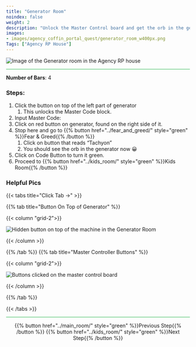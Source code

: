 ```yaml
---
title: "Generator Room"
noindex: false
weight: 2
description: "Unlock the Master Control board and get the orb in the generator."
images:
- images/agency_coffin_portal_quest/generator_room_w400px.png
Tags: ["Agency RP House"]
---
```


![Image of the Generator room in the Agency RP house](/images/agency_coffin_portal_quest/generator_room_w400px.png)

<hr style="background-color: #28b44c" size=8>

**Number of Bars**: 4

### Steps:
1. Click the button on top of the left part of generator
    1. This unlocks the Master Code block.
1. Input Master Code:
1. Click on red button on generator, found on the right side of it.
1. Stop here and go to {{% button href="../fear_and_greed/" style="green" %}}Fear & Greed{{% /button %}}
    1. Click on button that reads “Tachyon”
    1. You should see the orb in the generator now 😀
1. Click on Code Button to turn it green.
1. Proceed to {{% button href="../kids_room/" style="green" %}}Kids Room{{% /button %}}

### Helpful Pics
{{< tabs title="Click Tab ->" >}}

{{% tab title="Button On Top of Generator" %}}

{{< column "grid-2">}}

![Hidden button on top of the machine in the Generator Room](/images/agency_coffin_portal_quest/generator_room_button_ontop_of_generator.png)

{{< /column >}}

{{% /tab %}}
{{% tab title="Master Controller Buttons" %}}

{{< column "grid-2">}}

![Buttons clicked on the master control board](/images/agency_coffin_portal_quest/generator_room_master_controler_button_order.png)

{{< /column >}}

{{% /tab %}}

{{< /tabs >}}

<hr style="background-color: #28b44c" size=8>

<div align="center">{{% button href="../main_room/" style="green" %}}Previous Step{{% /button %}} {{% button href="../kids_room/" style="green" %}}Next Step{{% /button %}}</div>